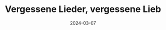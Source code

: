 ---
tags: album
title: Vergessene Lieder, vergessene Lieb
image: vergessene.jpg
performers:
  - Mélanie Adami, Sopran,
  - Äneas Humm, Bariton
  - Judit Polgar, Klavier,
  - Lieder von Willy Heinz Müller, Ernst von Dohnányi, Franz Ries, Béla Laszky, Eugen Hildach, Carl Götze
release: Juni 2024
label: Prospero Classical Records
direction: Moritz Wetter
bestellung: /kontakt
homeOrder: 2
date: 2024-03-07
---